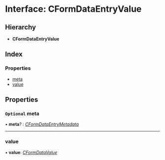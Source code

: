 # Interface: CFormDataEntryValue

## Hierarchy

* **CFormDataEntryValue**

## Index

### Properties

* [meta](cformdataentryvalue.md#optional-meta)
* [value](cformdataentryvalue.md#value)

## Properties

### `Optional` meta

• **meta**? : *[CFormDataEntryMetadata](cformdataentrymetadata.md)*

___

###  value

• **value**: *[CFormDataValue](../README.md#cformdatavalue)*

